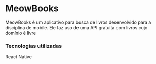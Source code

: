 <h1>MeowBooks</h1>
<p>MeowBooks é um aplicativo para busca de livros desenvolvido para a disciplina de mobile. Ele faz uso de uma API gratuita com livros cujo domínio é livre</p>
<h3>Tecnologias utilizadas</h3>
<p>React Native</p>